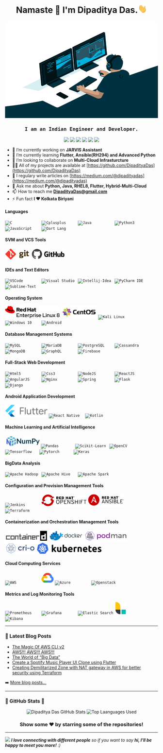 <h1 align="center">Namaste 🙏 I'm Dipaditya Das.<img src="https://github.com/DipadityaDas/DipadityaDas/raw/master/img/wave.gif" width="6%"></h1>
<p align="center"><img alt="GIF" src="https://github.com/DipadityaDas/DipadityaDas/raw/master/img/code.gif" width="600" height="320"/></p>
<h3 align="center"><samp>I am an Indian Engineer and Developer.</samp></h3>

<div align="center">

[<img src="https://img.icons8.com/color/100/000000/medium-logo.svg"                width="30">](https://dipadityadas.medium.com/)
[<img src="https://img.icons8.com/fluent/100/000000/twitter.svg"                   width="30">](https://twitter.com/dipadityadas)
[<img src="https://img.icons8.com/fluent/100/000000/linkedin.svg"                  width="30">](https://linkedin.com/in/DipadityaDas)
[<img src="https://img.icons8.com/fluent/100/000000/facebook-new.svg"              width="30">](https://www.facebook.com/dipaditya.das)
[<img src="https://img.icons8.com/fluent/100/000000/instagram-new.svg"             width="30">](https://instagram.com/dipaditya_das/)
[<img src="https://img.icons8.com/fluent/100/000000/gmail--v2.svg"                 width="30">](mailto:DipadityaDas@gmail.com)

</div>

- 🔭 I’m currently working on **JARVIS Assistant**
- 🌱 I’m currently learning **Flutter, Ansible(RH294) and Advanced Python**
- 👯 I’m looking to collaborate on **Multi-Cloud Infrasturcture**
- 👨‍💻 All of my projects are available at [https://github.com/DipadityaDas](https://github.com/DipadityaDas)
- 📝 I regulary write articles on [https://medium.com/@dipadityadas](https://medium.com/@dipadityadas)
- 💬 Ask me about **Python, Java, RHEL8, Flutter, Hybrid-Multi-Cloud**
- 📫 How to reach me **DipadityaDas@gmail.com**
- ⚡ Fun fact **I ❤ Kolkata Biriyani**

#### Languages

<code><img height="40" alt="C             " src="https://img.icons8.com/color/100/000000/c-programming.svg"                 /></code>
<code><img height="40" alt="Cplusplus     " src="https://img.icons8.com/color/100/000000/c-plus-plus-logo.svg"              /></code>
<code><img height="40" alt="Java          " src="https://img.icons8.com/color/100/000000/java-coffee-cup-logo.svg"          /></code>
<code><img height="40" alt="Python3       " src="https://img.icons8.com/color/100/000000/python.svg"                        /></code>
<code><img height="40" alt="JavaScript    " src="https://img.icons8.com/color/100/000000/javascript.svg"                    /></code>
<code><img height="40" alt="Dart Lang     " src="https://img.icons8.com/color/100/000000/dart.svg"                          /></code>

#### SVM and VCS Tools

<code><img height="40" alt="Git           " src="https://github.com/DipadityaDas/DipadityaDas/raw/master/img/git.svg"       /></code>
<code><img height="40" alt="Github        " src="https://github.com/DipadityaDas/DipadityaDas/raw/master/img/github.svg"    /></code>

#### IDEs and Text Editors

<code><img height="40" alt="VSCode        " src="https://img.icons8.com/fluent/100/000000/visual-studio-code-2019.svg"      /></code>
<code><img height="40" alt="Visual Studio " src="https://img.icons8.com/fluent/100/000000/visual-studio-2019.svg"           /></code>
<code><img height="40" alt="Intellij-Idea " src="https://img.icons8.com/color/100/000000/intellij-idea.svg"                 /></code>
<code><img height="40" alt="PyCharm IDE   " src="https://img.icons8.com/color/108/000000/pycharm.svg"                       /></code>
<code><img height="40" alt="Sublime-Text  " src="https://img.icons8.com/fluent/100/000000/sublime-text.svg"                 /></code>

#### Operating System

<code><img height="40" alt="Red Hat Linux " src="https://github.com/DipadityaDas/DipadityaDas/raw/master/img/RHEL8.svg"     /></code>
<code><img height="40" alt="CentOS 8      " src="https://github.com/DipadityaDas/DipadityaDas/raw/master/img/centos.svg"    /></code>
<code><img height="40" alt="Kali Linux    " src="https://img.icons8.com/color/100/000000/kali-linux.svg"                    /></code>
<code><img height="40" alt="Windows 10    " src="https://img.icons8.com/fluent/100/000000/windows-10.svg"                   /></code>
<code><img height="40" alt="Android       " src="https://img.icons8.com/fluent/100/000000/android-os.svg"                   /></code>

#### Database Management Systems

<code><img height="40" alt="MySQL         " src="https://www.vectorlogo.zone/logos/mysql/mysql-official.svg"                  /></code>
<code><img height="40" alt="MariaDB       " src="https://www.vectorlogo.zone/logos/mariadb/mariadb-ar21.svg"                  /></code>
<code><img height="40" alt="PostgreSQL    " src="https://www.vectorlogo.zone/logos/postgresql/postgresql-ar21.svg"            /></code>
<code><img height="40" alt="Cassandra     " src="https://www.vectorlogo.zone/logos/apache_cassandra/apache_cassandra-ar21.svg"/></code>
<code><img height="40" alt="MongoDB       " src="https://www.vectorlogo.zone/logos/mongodb/mongodb-ar21.svg"                  /></code>
<code><img height="40" alt="GraphQL       " src="https://www.vectorlogo.zone/logos/graphql/graphql-ar21.svg"                  /></code>
<code><img height="40" alt="Firebase      " src="https://www.vectorlogo.zone/logos/firebase/firebase-ar21.svg"                /></code>

#### Full-Stack Web Development

<code><img height="40" alt="Html5         " src="https://img.icons8.com/color/100/000000/html-5.svg"                        /></code>
<code><img height="40" alt="Css3          " src="https://img.icons8.com/color/100/000000/css3.svg"                          /></code>
<code><img height="40" alt="NodeJS        " src="https://img.icons8.com/color/100/000000/nodejs.svg"                        /></code>
<code><img height="40" alt="ReactJS       " src="https://www.vectorlogo.zone/logos/reactjs/reactjs-ar21.svg"                /></code>
<code><img height="40" alt="AngularJS     " src="https://www.vectorlogo.zone/logos/angular/angular-ar21.svg"                /></code>
<code><img height="40" alt="Nginx         " src="https://www.vectorlogo.zone/logos/nginx/nginx-ar21.svg"                    /></code>
<code><img height="40" alt="Spring        " src="https://www.vectorlogo.zone/logos/springio/springio-ar21.svg"              /></code>
<code><img height="40" alt="Flask         " src="https://www.vectorlogo.zone/logos/pocoo_flask/pocoo_flask-ar21.svg"        /></code>
<code><img height="40" alt="Django        " src="https://www.vectorlogo.zone/logos/djangoproject/djangoproject-ar21.svg"    /></code>

#### Android Application Development

<code><img height="40" alt="Flutter       " src="https://github.com/DipadityaDas/DipadityaDas/raw/master/img/flutter.png"   /></code>
<code><img height="40" alt="React Native  " src="https://www.vectorlogo.zone/logos/reactjs/reactjs-ar21.svg"                /></code>
<code><img height="40" alt="Kotlin        " src="https://www.vectorlogo.zone/logos/kotlinlang/kotlinlang-ar21.svg"          /></code>

#### Machine Learning and Artificial Intelligence

<code><img height="40" alt="Numpy        " src="https://github.com/DipadityaDas/DipadityaDas/raw/master/img/numpy.svg"      /></code>
<code><img height="40" alt="Pandas       " src="https://upload.wikimedia.org/wikipedia/commons/e/ed/Pandas_logo.svg"                      /></code>
<code><img height="36" alt="Scikit-Learn " src="https://upload.wikimedia.org/wikipedia/commons/0/05/Scikit_learn_logo_small.svg"          /></code>
<code><img height="40" alt="OpenCV       " src="https://upload.wikimedia.org/wikipedia/commons/3/32/OpenCV_Logo_with_text_svg_version.svg"/></code>
<code><img height="36" alt="Tensorflow   " src="https://numpy.org/images/content_images/arlib/tensorflow-logo.svg"                        /></code>
<code><img height="30" alt="Pytorch      " src="https://upload.wikimedia.org/wikipedia/commons/c/c6/PyTorch_logo_black.svg"               /></code>
<code><img height="34" alt="Keras        " src="https://github.com/valohai/ml-logos/raw/master/keras-text.svg"                            /></code>

#### BigData Analysis

<code><img height="40" alt="Apache Hadoop " src="https://upload.wikimedia.org/wikipedia/commons/0/0e/Hadoop_logo.svg"       /></code>
<code><img height="40" alt="Apache Hive   " src="https://upload.wikimedia.org/wikipedia/commons/b/bb/Apache_Hive_logo.svg"  /></code>
<code><img height="40" alt="Apache Spark  " src="https://upload.wikimedia.org/wikipedia/commons/f/f3/Apache_Spark_logo.svg" /></code>

#### Configuration and Provision Management Tools

<code><img height="38" alt="Jenkins       " src="https://www.vectorlogo.zone/logos/jenkins/jenkins-official.svg"            /></code>
<code><img height="38" alt="OpenShift     " src="https://github.com/DipadityaDas/DipadityaDas/raw/master/img/Openshift.png" /></code>
<code><img height="40" alt="Ansible       " src="https://github.com/DipadityaDas/DipadityaDas/raw/master/img/ansible.svg"   /></code>
<code><img height="38" alt="Terraform     " src="https://upload.wikimedia.org/wikipedia/commons/0/04/Terraform_Logo.svg"    /></code>

#### Containerization and Orchestration Management Tools

<code><img height="38" alt="Containerd    " src="https://github.com/DipadityaDas/DipadityaDas/raw/master/img/containerd.svg"/></code>
<code><img height="38" alt="Docker        " src="https://github.com/DipadityaDas/DipadityaDas/raw/master/img/docker.svg"    /></code>
<code><img height="38" alt="Podman        " src="https://github.com/DipadityaDas/DipadityaDas/raw/master/img/podman.svg"    /></code>
<code><img height="38" alt="Cri-O         " src="https://github.com/DipadityaDas/DipadityaDas/raw/master/img/crio.svg"      /></code>
<code><img height="38" alt="Kubernetes    " src="https://github.com/DipadityaDas/DipadityaDas/raw/master/img/kubernetes.svg"/></code>

#### Cloud Computing Services

<code><img height="40" alt="AWS           " src="https://img.icons8.com/color/100/000000/amazon-web-services.svg"           /></code>
<code><img height="40" alt="Google Cloud  " src="https://github.com/DipadityaDas/DipadityaDas/raw/master/img/gcp.svg"       /></code>
<code><img height="40" alt="Azure         " src="https://img.icons8.com/color/100/000000/azure-1.svg"                       /></code>
<code><img height="40" alt="Openstack     " src="https://img.icons8.com/color/100/000000/openstack.svg"                     /></code>

#### Metrics and Log Monitoring Tools

<code><img height="40" alt="Prometheus    " src="https://www.vectorlogo.zone/logos/prometheusio/prometheusio-icon.svg"      /></code>
<code><img height="40" alt="Grafana       " src="https://www.vectorlogo.zone/logos/grafana/grafana-icon.svg"                /></code>
<code><img height="40" alt="Elastic Search" src="https://img.icons8.com/color/100/000000/elasticsearch.svg"                 /></code>
<code><img height="40" alt="Logstash      " src="https://github.com/DipadityaDas/DipadityaDas/raw/master/img/logstash.svg"  /></code>
<code><img height="40" alt="Kibana        " src="https://img.icons8.com/color/100/000000/kibana.svg"                        /></code>

---

### 📕 Latest Blog Posts

<!-- BLOG-POST-LIST:START -->
- [The Magic Of AWS CLI v2](https://medium.com/@dipadityadas/the-magic-of-aws-cli-v2-2b51df40c522?source=rss-78dbd39bd990------2)
- [AWS!!! AWS!!! AWS!!!](https://medium.com/@dipadityadas/aws-aws-aws-8b5396a7730c?source=rss-78dbd39bd990------2)
- [The World of “Big Data”](https://medium.com/@dipadityadas/the-world-of-big-data-e738fe725c93?source=rss-78dbd39bd990------2)
- [Create a Spotify Music Player UI Clone using Flutter](https://medium.com/@dipadityadas/create-a-spotify-music-player-ui-clone-using-flutter-46a6e4633e69?source=rss-78dbd39bd990------2)
- [Creating Demilitarized Zone with NAT gateway in AWS for better security using Terraform](https://medium.com/@dipadityadas/creating-demilitarized-zone-with-nat-gateway-in-aws-for-better-security-using-terraform-5b78df29849?source=rss-78dbd39bd990------2)
<!-- BLOG-POST-LIST:END -->

➡️ [More blog posts...](https://dipadityadas.medium.com/)

---

### 🚀 GitHub Stats 🚀

<div align="center">
<img alt="Dipaditya Das GitHub Stats" src="https://github-readme-stats-5i0uvjfd7.vercel.app/api?username=dipadityadas&theme=algolia&hide=prs&show_icons=true&hide_border=true&include_all_commits=true&cache_seconds=60&text_color=a9fef7&icon_color=f8d847"/>
<img alt="Top Laanguages Used" src="https://github-readme-stats.dipadityadas.vercel.app/api/top-langs/?username=dipadityadas&layout=compact&theme=algolia&hide_border=true&cache_seconds=1800&langs_count=8">
</div>
<div align="center">

### Show some ❤️ by starring some of the repositories!

</div>

---

<img src="https://media.giphy.com/media/LnQjpWaON8nhr21vNW/giphy.gif" width="60"> <em><b>I love connecting with different people</b> so if you want to say <b>hi, I'll be happy to meet you more!</b> :)</em>
